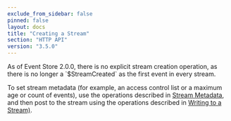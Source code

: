 ```yaml
---
exclude_from_sidebar: false
pinned: false
layout: docs
title: "Creating a Stream"
section: "HTTP API"
version: "3.5.0"
---
```


<span class="note">
As of Event Store 2.0.0, there is no explicit stream creation operation, as there is no longer a `$StreamCreated` as the first event in every stream.
</span>

To set stream metadata (for example, an access control list or a maximum age or count of events), use the operations described in [Stream Metadata](../stream-metadata), and then post to the stream using the operations described in [Writing to a Stream)](../writing-to-a-stream).